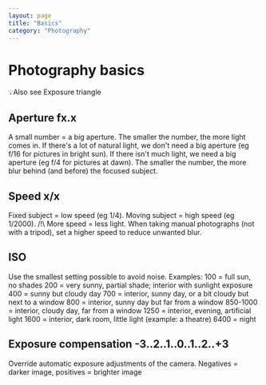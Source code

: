 ```yaml
---
layout: page
title: "Basics"
category: "Photography"
---
```


# Photography basics

💡Also see Exposure triangle

## Aperture fx.x
A small number = a big aperture. The smaller the number, the more light comes in. If there's a lot of natural light, we don't need a big aperture (eg f/16 for pictures in bright sun). If there isn't much light, we need a big aperture (eg f/4 for pictures at dawn).
The smaller the number, the more blur behind (and before) the focused subject.

## Speed x/x
Fixed subject = low speed (eg 1/4).
Moving subject = high speed (eg 1/2000).
/!\ More speed = less light.
When taking manual photographs (not with a tripod), set a higher speed to reduce unwanted blur.

## ISO
Use the smallest setting possible to avoid noise.
Examples:
100 = full sun, no shades
200 = very sunny, partial shade; interior with sunlight exposure
400 = sunny but cloudy day
700 = interior, sunny day, or a bit cloudy but next to a window
800 = interior, sunny day but far from a window
850-1000 = interior, cloudy day, far from a window
1250 = interior, evening, artificial light
1600 = interior, dark room, little light (example: a theatre)
6400 = night

## Exposure compensation -3..2..1..0..1..2..+3
Override automatic exposure adjustments of the camera.
Negatives = darker image, positives = brighter image
